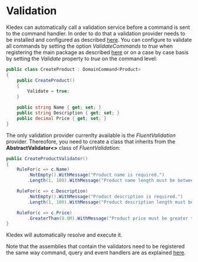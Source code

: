 # Validation

Kledex can automatically call a validation service before a command is sent to the command handler. In order to do that a validation provider needs to be installed and configured as described [here](Configuration#validation). You can configure to validate all commands by setting the option _ValidateCommands_ to _true_ when registering the main package as described [here](Configuration#main) or on a case by case basis by setting the _Validate_ property to _true_ on the command level:

```C#
public class CreateProduct : DomainCommand<Product>
{
    public CreateProduct()
    {
        Validate = true;
    }

    public string Name { get; set; }
    public string Description { get; set; }
    public decimal Price { get; set; }
}
```

The only validation provider currenlty available is the _FluentValidation_ provider. Thereofore, you need to create a class that inherits from the **AbstractValidator<>** class of _FluentValidation_:

```C#
public CreateProductValidator()
{
    RuleFor(c => c.Name)
        .NotEmpty().WithMessage("Product name is required.")
        .Length(1, 100).WithMessage("Product name length must be between 1 and 100 characters.");

    RuleFor(c => c.Description)
        .NotEmpty().WithMessage("Product description is required.")
        .Length(1, 100).WithMessage("Product description length must be between 1 and 100 characters.");

    RuleFor(c => c.Price)
        .GreaterThan(0.0M).WithMessage("Product price must be greater than zero.");
}
```

Kledex will automatically resolve and execute it.

Note that the assemblies that contain the validators need to be registered the same way command, query and event handlers are as explained [here](Configuration#main).
